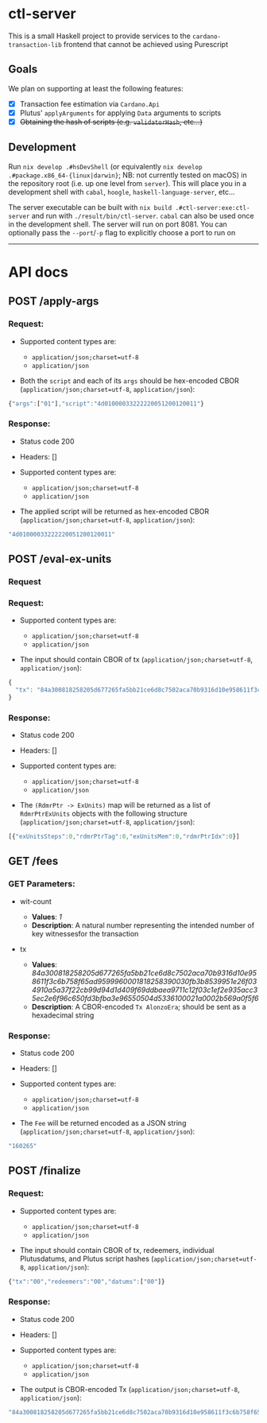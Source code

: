 # ctl-server

This is a small Haskell project to provide services to the `cardano-transaction-lib` frontend that cannot be achieved using Purescript

## Goals

We plan on supporting at least the following features:

- [x] Transaction fee estimation via `Cardano.Api`
- [x] Plutus' `applyArguments` for applying `Data` arguments to scripts
- [x] ~~Obtaining the hash of scripts (e.g. `validatorHash`, etc...)~~

## Development

Run `nix develop .#hsDevShell` (or equivalently `nix develop .#package.x86_64-{linux|darwin}`; NB: not currently tested on macOS) in the repository root (i.e. up one level from `server`). This will place you in a development shell with `cabal`, `hoogle`, `haskell-language-server`, etc...

The server executable can be built with `nix build .#ctl-server:exe:ctl-server` and run with `./result/bin/ctl-server`. `cabal` can also be used once in the development shell. The server will run on port 8081. You can optionally pass the `--port`/`-p` flag to explicitly choose a port to run on

---

# API docs

## POST /apply-args

### Request:

- Supported content types are:

    - `application/json;charset=utf-8`
    - `application/json`

- Both the `script` and each of its `args` should be hex-encoded CBOR (`application/json;charset=utf-8`, `application/json`):

```javascript
{"args":["01"],"script":"4d01000033222220051200120011"}
```

### Response:

- Status code 200
- Headers: []

- Supported content types are:

    - `application/json;charset=utf-8`
    - `application/json`

- The applied script will be returned as hex-encoded CBOR (`application/json;charset=utf-8`, `application/json`):

```javascript
"4d01000033222220051200120011"
```

## POST /eval-ex-units

### Request

### Request:

- Supported content types are:

    - `application/json;charset=utf-8`
    - `application/json`

- The input should contain CBOR of tx (`application/json;charset=utf-8`, `application/json`):

```javascript
{
  "tx": "84a300818258205d677265fa5bb21ce6d8c7502aca70b9316d10e958611f3c6b758f65ad9599960001818258390030fb3b8539951e26f034910a5a37f22cb99d94d1d409f69ddbaea9711c12f03c1ef2e935acc35ec2e6f96c650fd3bfba3e96550504d5336100021a0002b569a0f5f6" 
}
```

### Response:

- Status code 200
- Headers: []

- Supported content types are:

    - `application/json;charset=utf-8`
    - `application/json`

- The `(RdmrPtr -> ExUnits)` map will be returned as a list of `RdmrPtrExUnits` objects with the following structure (`application/json;charset=utf-8`, `application/json`):

```javascript
[{"exUnitsSteps":0,"rdmrPtrTag":0,"exUnitsMem":0,"rdmrPtrIdx":0}]
```

## GET /fees

### GET Parameters:

- wit-count
    - **Values**: *1*
    - **Description**: A natural number representing the intended number of key witnessesfor the transaction

- tx
    - **Values**: *84a300818258205d677265fa5bb21ce6d8c7502aca70b9316d10e958611f3c6b758f65ad9599960001818258390030fb3b8539951e26f034910a5a37f22cb99d94d1d409f69ddbaea9711c12f03c1ef2e935acc35ec2e6f96c650fd3bfba3e96550504d5336100021a0002b569a0f5f6*
    - **Description**: A CBOR-encoded `Tx AlonzoEra`; should be sent as a hexadecimal string


### Response:

- Status code 200
- Headers: []

- Supported content types are:

    - `application/json;charset=utf-8`
    - `application/json`

- The `Fee` will be returned encoded as a JSON string (`application/json;charset=utf-8`, `application/json`):

```javascript
"160265"
```

## POST /finalize

### Request:

- Supported content types are:

    - `application/json;charset=utf-8`
    - `application/json`

- The input should contain CBOR of tx, redeemers, individual Plutusdatums, and Plutus script hashes (`application/json;charset=utf-8`, `application/json`):

```javascript
{"tx":"00","redeemers":"00","datums":["00"]}
```

### Response:

- Status code 200
- Headers: []

- Supported content types are:

    - `application/json;charset=utf-8`
    - `application/json`

- The output is CBOR-encoded Tx (`application/json;charset=utf-8`, `application/json`):

```javascript
"84a300818258205d677265fa5bb21ce6d8c7502aca70b9316d10e958611f3c6b758f65ad9599960001818258390030fb3b8539951e26f034910a5a37f22cb99d94d1d409f69ddbaea9711c12f03c1ef2e935acc35ec2e6f96c650fd3bfba3e96550504d5336100021a0002b569a0f5f6"
```
